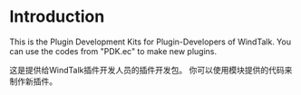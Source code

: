 # Introduction
This is the Plugin Development Kits for Plugin-Developers of WindTalk.
You can use the codes from "PDK.ec" to make new plugins.

这是提供给WindTalk插件开发人员的插件开发包。
你可以使用模块提供的代码来制作新插件。
